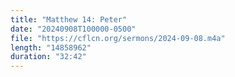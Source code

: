```yaml
---
title: "Matthew 14: Peter"
date: "20240908T100000-0500"
file: "https://cflcn.org/sermons/2024-09-08.m4a"
length: "14858962"
duration: "32:42"
---
```

